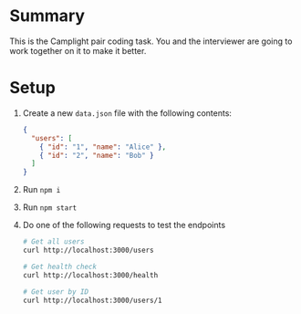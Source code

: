 # Summary

This is the Camplight pair coding task. You and the interviewer are going to work together on it to make it better.

# Setup

1. Create a new `data.json` file with the following contents:

    ```json
    {
      "users": [
        { "id": "1", "name": "Alice" },
        { "id": "2", "name": "Bob" }
      ]
    }
    ```

2. Run `npm i`

3. Run `npm start`

4. Do one of the following requests to test the endpoints

    ```sh
    # Get all users
    curl http://localhost:3000/users

    # Get health check
    curl http://localhost:3000/health

    # Get user by ID
    curl http://localhost:3000/users/1
    ```
